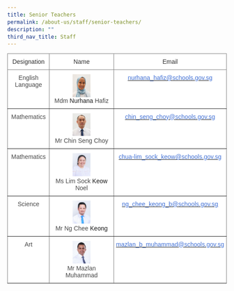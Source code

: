 ```yaml
---
title: Senior Teachers
permalink: /about-us/staff/senior-teachers/
description: ""
third_nav_title: Staff
---
```

<style type="text/css">

.tg  {border-collapse:collapse;border-spacing:0;}
.tg td{border-color:black;border-style:solid;border-width:1px;font-family:Arial, sans-serif;font-size:14px;
overflow:hidden;padding:10px 5px;word-break:normal;}

.tg th{border-color:black;border-style:solid;border-width:1px;font-family:Arial, sans-serif;font-size:14px;

font-weight:normal;overflow:hidden;padding:10px 5px;word-break:normal;}

.tg .tg-0lax{background-color:#FFF;border-color:inherit;text-align:center;vertical-align:top}

</style>

<table class="tg">

<thead>

<tr>

<th class="tg-0lax"><span style="color:#323232">Designation</span></th>

<th class="tg-0lax"><span style="color:#323232">Name</span></th>

<th class="tg-0lax"><span style="color:#323232">Email</span></th>

</tr>

</thead>

<tbody>

<tr>

<td class="tg-0lax"><span style="color:#484848">English Language</span></td>

<td class="tg-0lax"><img style="width:30%;" src="/images/Staff%20Photos/Senior%20Teachers/mdm%20nurhana%20hafiz%20passport%20size.jpg" align="center"><br><span style="color:#484848">Mdm</span> Nurhana <span style="color:#484848">Hafiz</span></td>

<td class="tg-0lax"><a href="mailto:nurhana_hafiz@schools.gov.sg"><span style="color:#4372D6">nurhana_hafiz@schools.gov.sg</span></a></td>

</tr>

<tr>

<td class="tg-0lax"><span style="color:#484848">Mathematics</span></td>

<td class="tg-0lax"><img style="width:30%; margin:0;" src="/images/Staff%20Photos/Senior%20Teachers/mr%20chin%20seng%20choy%20.jpg"><br><span style="color:#484848">Mr</span> <span style="color:#484848">Chin Seng Choy</span></td>

<td class="tg-0lax"><a href="mailto:chin_seng_choy_lance@schools.gov.sg"><span style="color:#4372D6">chin_seng_choy@schools.gov.sg</span></a></td>

</tr>

<tr>

<td class="tg-0lax"><span style="color:#484848">Mathematics</span></td>

<td class="tg-0lax"><img style="width:30%; margin:0;" src="/images/Staff%20Photos/Senior%20Teachers/ms%20lim%20sock%20keow%20noel%20.jpg"><br><span style="color:#484848">Ms</span> <span style="color:#484848">Lim Sock</span> Keow <span style="color:#484848">Noel</span></td>

<td class="tg-0lax"><a href="mailto:chua-lim_sock_keow@schools.gov.sg"><span style="color:#4372D6">chua-lim_sock_keow@schools.gov.sg</span></a></td>

</tr>

<tr>

<td class="tg-0lax"><span style="color:#484848">Science</span></td>

<td class="tg-0lax"><img style="width:30%; margin:0;" src="/images/Staff%20Photos/Senior%20Teachers/mr%20ng%20chee%20keong%20.jpg"><br><span style="color:#484848">Mr</span> <span style="color:#484848">Ng Chee</span> Keong</td>

<td class="tg-0lax"><a href="mailto:ng_chee_keong_b@schools.gov.sg"><span style="color:#4372D6">ng_chee_keong_b@schools.gov.sg</span></a></td>

</tr>

<tr>

<td class="tg-0lax"><span style="color:#484848">Art</span></td>

<td class="tg-0lax"><img style="width:30%; margin:0;" src="/images/Staff%20Photos/Senior%20Teachers/mr%20mazlan%20muhammad%20.jpg"><br><span style="color:#484848">Mr</span> <span style="color:#484848">Mazlan Muhammad</span></td>

<td class="tg-0lax"><a href="mailto:mazlan_b_muhammad@schools.gov.sg"><span style="color:#4372D6">mazlan_b_muhammad@schools.gov.sg</span></a></td>

</tr>

</tbody>

</table>